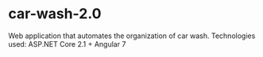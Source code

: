 # car-wash-2.0
Web application that automates the organization of car wash. Technologies used: ASP.NET Core 2.1 + Angular 7
